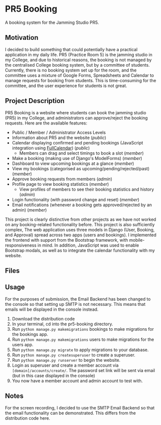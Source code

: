 # PR5 Booking

A booking system for the Jamming Studio PR5.

## Motivation

I decided to build something that could potentially have a practical application in my daily life.
PR5 (Practice Room 5) is the jamming studio in my College, and due to historical reasons, the booking is not managed
by the centralised College booking system, but by a committee of students.
Currently, there is no booking system set up for the room, and the committee uses a mixture of Google Forms,
Spreadsheets and Calendar to manage requests for booking from students.
This is time-consuming for the committee, and the user experience for students is not great.

## Project Description

PR5 Booking is a website where students can book the jamming studio (PR5) in my College,
and administrators can approve/reject the booking requests. Here are the available features:

* Public / Member / Administrator Access Levels
* Information about PR5 and the website (_public_)
* Calendar displaying confirmed and pending bookings (JavaScript integration using [FullCalendar](https://fullcalendar.io/)) (_public_)
  * Members can drag and select timings to book a slot (_member_)
* Make a booking (making use of Django's ModelForms) (_member_)
* Dashboard to view upcoming bookings at a glance (_member_)
* View my bookings (categorised as upcoming/pending/rejected/past) (_member_)
* Approve booking requests from members (_admin_)
* Profile page to view booking statistics (_member_)
  * View profiles of members to see their booking statistics and history (_admin_)
* Login functionality (with password change and reset) (_member_)
* Email notifications (whenever a booking gets approved/rejected by an admin) (_member_)

This project is clearly distinctive from other projects as we have not worked on any booking-related functionality before.
This project is also sufficiently complex, 
The web application uses three models in Django (User, Booking, and Approval) spread across two apps (users and bookings).
I implemented the frontend with support from the Bootstrap framework, with mobile-responsiveness in mind.
In addition, JavaScript was used to enable Bootstrap modals, as well as to integrate the calendar functionality with my website.

## Files



## Usage

For the purposes of submission, the Email Backend has been changed to the console so that setting up SMTP is not necessary.
This means that emails will be displayed in the console instead.

1. Download the distribution code
2. In your terminal, cd into the pr5-booking directory.
3. Run `python manage.py makemigrations` bookings to make migrations for the bookings app. 
4. Run `python manage.py makemigrations` users to make migrations for the users app.
5. Run `python manage.py migrate` to apply migrations to your database.
6. Run `python manage.py createsuperuser` to create a superuser.
7. Run `python manage.py runserver` to begin the website.
8. Login as superuser and create a member account via `[domain]/accounts/create/`. 
   The password set link will be sent via email (but in this case displayed in the console)
9. You now have a member account and admin account to test with.

## Notes

For the screen recording, I decided to use the SMTP Email Backend so that the email functionality can be demonstrated.
This differs from the distribution code here.